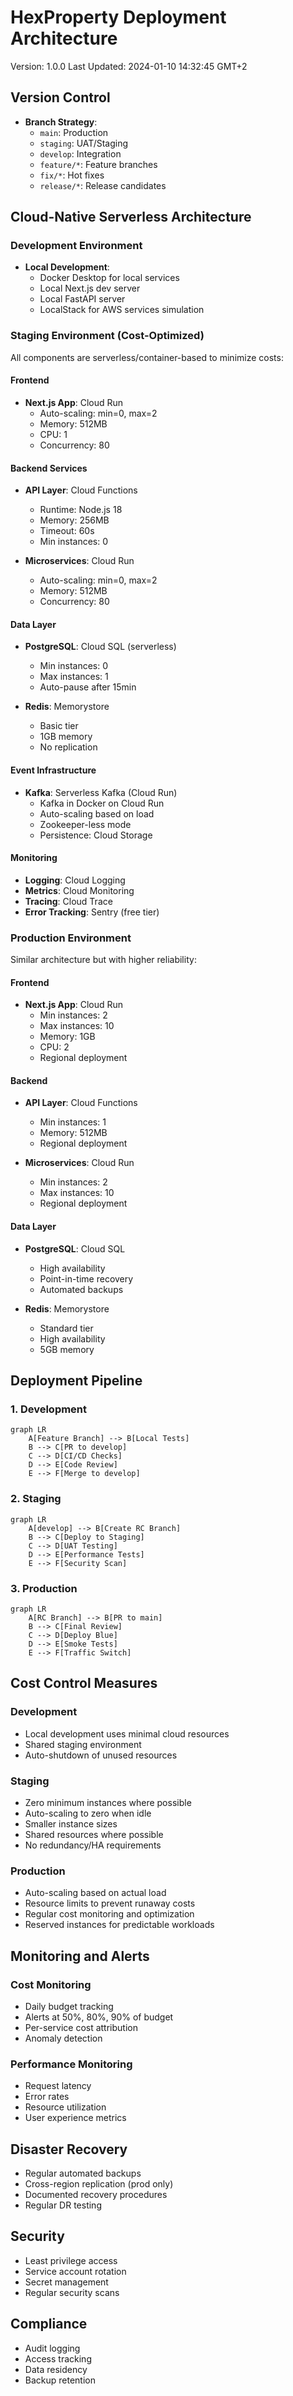 # HexProperty Deployment Architecture
Version: 1.0.0
Last Updated: 2024-01-10 14:32:45 GMT+2

## Version Control
- **Branch Strategy**: 
  - `main`: Production
  - `staging`: UAT/Staging
  - `develop`: Integration
  - `feature/*`: Feature branches
  - `fix/*`: Hot fixes
  - `release/*`: Release candidates

## Cloud-Native Serverless Architecture

### Development Environment
- **Local Development**:
  - Docker Desktop for local services
  - Local Next.js dev server
  - Local FastAPI server
  - LocalStack for AWS services simulation
  
### Staging Environment (Cost-Optimized)
All components are serverless/container-based to minimize costs:

#### Frontend
- **Next.js App**: Cloud Run
  - Auto-scaling: min=0, max=2
  - Memory: 512MB
  - CPU: 1
  - Concurrency: 80

#### Backend Services
- **API Layer**: Cloud Functions
  - Runtime: Node.js 18
  - Memory: 256MB
  - Timeout: 60s
  - Min instances: 0

- **Microservices**: Cloud Run
  - Auto-scaling: min=0, max=2
  - Memory: 512MB
  - Concurrency: 80

#### Data Layer
- **PostgreSQL**: Cloud SQL (serverless)
  - Min instances: 0
  - Max instances: 1
  - Auto-pause after 15min

- **Redis**: Memorystore
  - Basic tier
  - 1GB memory
  - No replication

#### Event Infrastructure
- **Kafka**: Serverless Kafka (Cloud Run)
  - Kafka in Docker on Cloud Run
  - Auto-scaling based on load
  - Zookeeper-less mode
  - Persistence: Cloud Storage

#### Monitoring
- **Logging**: Cloud Logging
- **Metrics**: Cloud Monitoring
- **Tracing**: Cloud Trace
- **Error Tracking**: Sentry (free tier)

### Production Environment
Similar architecture but with higher reliability:

#### Frontend
- **Next.js App**: Cloud Run
  - Min instances: 2
  - Max instances: 10
  - Memory: 1GB
  - CPU: 2
  - Regional deployment

#### Backend
- **API Layer**: Cloud Functions
  - Min instances: 1
  - Memory: 512MB
  - Regional deployment

- **Microservices**: Cloud Run
  - Min instances: 2
  - Max instances: 10
  - Regional deployment

#### Data Layer
- **PostgreSQL**: Cloud SQL
  - High availability
  - Point-in-time recovery
  - Automated backups

- **Redis**: Memorystore
  - Standard tier
  - High availability
  - 5GB memory

## Deployment Pipeline

### 1. Development
```mermaid
graph LR
    A[Feature Branch] --> B[Local Tests]
    B --> C[PR to develop]
    C --> D[CI/CD Checks]
    D --> E[Code Review]
    E --> F[Merge to develop]
```

### 2. Staging
```mermaid
graph LR
    A[develop] --> B[Create RC Branch]
    B --> C[Deploy to Staging]
    C --> D[UAT Testing]
    D --> E[Performance Tests]
    E --> F[Security Scan]
```

### 3. Production
```mermaid
graph LR
    A[RC Branch] --> B[PR to main]
    B --> C[Final Review]
    C --> D[Deploy Blue]
    D --> E[Smoke Tests]
    E --> F[Traffic Switch]
```

## Cost Control Measures

### Development
- Local development uses minimal cloud resources
- Shared staging environment
- Auto-shutdown of unused resources

### Staging
- Zero minimum instances where possible
- Auto-scaling to zero when idle
- Smaller instance sizes
- Shared resources where possible
- No redundancy/HA requirements

### Production
- Auto-scaling based on actual load
- Resource limits to prevent runaway costs
- Regular cost monitoring and optimization
- Reserved instances for predictable workloads

## Monitoring and Alerts

### Cost Monitoring
- Daily budget tracking
- Alerts at 50%, 80%, 90% of budget
- Per-service cost attribution
- Anomaly detection

### Performance Monitoring
- Request latency
- Error rates
- Resource utilization
- User experience metrics

## Disaster Recovery
- Regular automated backups
- Cross-region replication (prod only)
- Documented recovery procedures
- Regular DR testing

## Security
- Least privilege access
- Service account rotation
- Secret management
- Regular security scans

## Compliance
- Audit logging
- Access tracking
- Data residency
- Backup retention
